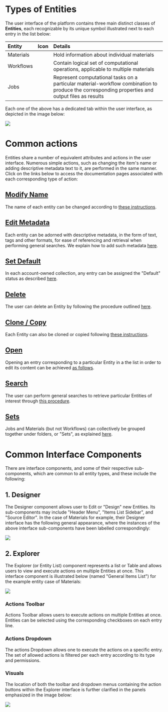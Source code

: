 # Types of Entities

The user interface of the platform contains three main distinct classes of **Entities**, each recognizable by its unique symbol illustrated next to each entry in the list below:

| Entity    |  Icon      | Details        | 
| :-------- |:----------- |:------------- |
| Materials | <i class="zmdi zmdi-widgets"></i>    | Hold information about individual materials |
| Workflows | <i class="zmdi zmdi-dot-circle"></i> | Contain logical set of computational operations, applicable to multiple materials |
| Jobs      | <i class="zmdi zmdi-file"></i> | Represent computational tasks on a particular material-workflow combination to produce the corresponding properties and output files as results |

Each one of the above has a dedicated tab within the user interface, as depicted in the image below:

<img src="/images/entity-classes.png" > 

# Common actions

Entities share a number of equivalent attributes and actions in the user interface. Numerous simple actions, such as changing the item's name or adding descriptive metadata text to it, are performed in the same manner. Click on the links below to access the documentation pages associated with each corresponding type of action:

## [Modify Name](actions/name.md)

The name of each entity can be changed according to [these instructions](actions/name.md).

## [Edit Metadata](actions/metadata.md)

Each entity can be adorned with descriptive metadata, in the form of text, tags and other formats, for ease of referencing and retrieval when performing general searches. We explain how to add such metadata [here](actions/metadata.md).

## [Set Default](actions/set-default.md)

In each account-owned collection, any entry can be assigned the "Default" status as described [here](actions/set-default.md).

## [Delete](actions/delete.md)

The user can delete an Entity by following the procedure outlined [here](actions/delete.md).

## [Clone / Copy](actions/clone.md)

Each Entity can also be cloned or copied following [these instructions](actions/clone.md).

## [Open](actions/open-edit.md)

Opening an entry corresponding to a particular Entity in a the list in order to edit its content can be achieved [as follows](actions/open-edit.md).

## [Search](actions/search.md)

The user can perform general searches to retrieve particular Entities of interest through [this procedure](actions/search.md).

## [Sets](actions/sets.md)

Jobs and Materials (but not Workflows) can collectively be grouped together under folders, or "Sets", as explained [here](actions/sets.md).


# Common Interface Components

There are interface components, and some of their respective sub-components, which are common to all entity types, and these include the following: 

## 1. Designer

The Designer component allows user to Edit or "Design" new Entities. Its sub-components may include "Header Menu", "Items List Sidebar", and "Source Editor". In the case of Materials for example, their Designer interface has the following general appearance, where the instances of the above interface sub-components have been labelled correspondingly:

<img src="/images/materials-designer-initial.png" >

## 2. Explorer

The Explorer (or Entity List) component represents a list or Table and allows users to view and execute actions on multiple Entities at once. This interface component is illustrated below (named "General Items List") for the example entity case of Materials:

<img src="/images/materials-list.png" >

### Actions Toolbar

Actions Toolbar allows users to execute actions on multiple Entities at once. Entities can be selected using the corresponding checkboxes on each entry line.

### Actions Dropdown

The actions Dropdown allows one to execute the actions on a specific entry. The set of allowed actions is filtered per each entry according to its type and permissions.

### Visuals

The location of both the toolbar and dropdown menus containing the action buttons within the Explorer interface is further clarified in the panels emphasized in the image below:

<img src="/images/workflow-actions-menus.png"/>




